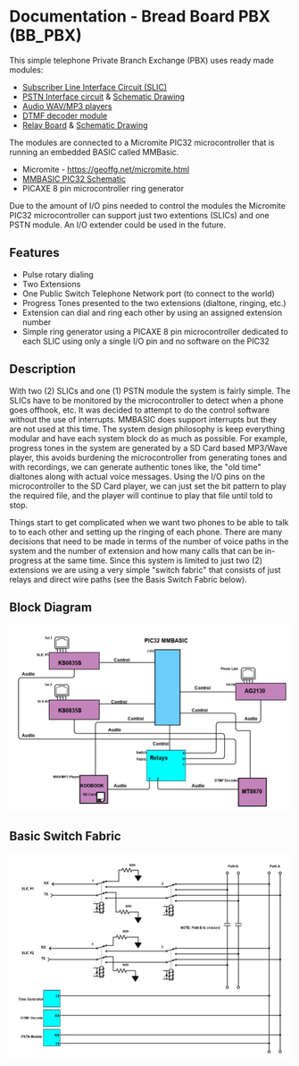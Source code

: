 # Documentation - Bread Board PBX (BB_PBX)

This simple telephone Private Branch Exchange (PBX) uses ready made modules:

* [Subscriber Line Interface Circuit (SLIC)](/docs/Ring_SLIC_Interface.pdf)
* [PSTN Interface circuit](/docs/RT03106_Ag2120-datasheet-PSTN-interface.pdf) & [Schematic Drawing](/docs/RT03106_schem.jpeg)
* [Audio WAV/MP3 players](/docs/KOOBOOK_SD_Audio_player.pdf)
* [DTMF decoder module](/docs/MT8870.jpg)
* [Relay Board](/docs/4DPDT_Relay_board.jpeg) & [Schematic Drawing](/docs/4DPDT_Relay_board_schem.jpeg)


The modules are connected to a Micromite PIC32 microcontroller that is running an embedded BASIC called MMBasic.

* Micromite - https://geoffg.net/micromite.html
* [MMBASIC PIC32 Schematic](/docs/PIC32MX170F256B_drawing.jpeg)
* PICAXE 8 pin microcontroller ring generator

Due to the amount of I/O pins needed to control the modules the Micromite PIC32 microcontroller can support just two extentions (SLICs) and one PSTN module.
An I/O extender could be used in the future.

## Features

* Pulse rotary dialing
* Two Extensions
* One Public Switch Telephone Network port (to connect to the world)
* Progress Tones presented to the two extensions (dialtone, ringing, etc.)
* Extension can dial and ring each other by using an assigned extension number
* Simple ring generator using a PICAXE 8 pin microcontroller dedicated to each SLIC using only a single I/O pin and no software on the PIC32

## Description

With two (2) SLICs and one (1) PSTN module the system is fairly simple. The SLICs have to be monitored by the microcontroller to detect when a phone goes offhook, etc. It was decided to attempt to do the control software without the use of interrupts. MMBASIC does support interrupts but they are not used at this time. The system design philosophy is keep everything modular and have each system block do as much as possible. For example, progress tones in the system are generated by a SD Card based MP3/Wave player, this avoids burdening the microcontroller from generating tones and with recordings, we can generate authentic tones like, the "old time" dialtones along with actual voice messages. Using the I/O pins on the microcontroller to the SD Card player, we can just set the bit pattern to play the required file, and the player will continue to play that file until told to stop.

Things start to get complicated when we want two phones to be able to talk to to each other and setting up the ringing of each phone. There are many decisions that need to be made in terms of the number of voice paths in the system and the number of extension and how many calls that can be in-progress at the same time. Since this system is limited to just two (2) extensions we are using a very simple "switch fabric" that consists of just relays and direct wire paths (see the Basis Switch Fabric below).

## Block Diagram

![Alt text](../images/BB-PBX.png?raw=true "Block Diagram")

## Basic Switch Fabric

![Alt text](/docs/BB-PBX-Relay-Fabric.png "Fabric")
